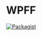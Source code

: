 # WPFF

[![Packagist](https://img.shields.io/packagist/l/doctrine/orm.svg?maxAge=2592000)](https://raw.githubusercontent.com/IASamoylov/WPFF/master/LICENSE)
